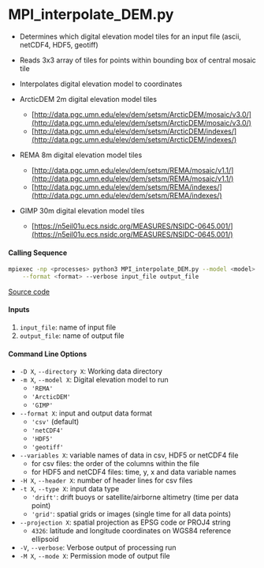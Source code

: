 MPI_interpolate_DEM.py
======================

- Determines which digital elevation model tiles for an input file (ascii, netCDF4, HDF5, geotiff)
- Reads 3x3 array of tiles for points within bounding box of central mosaic tile
- Interpolates digital elevation model to coordinates

- ArcticDEM 2m digital elevation model tiles
    * [http://data.pgc.umn.edu/elev/dem/setsm/ArcticDEM/mosaic/v3.0/](http://data.pgc.umn.edu/elev/dem/setsm/ArcticDEM/mosaic/v3.0/)
    * [http://data.pgc.umn.edu/elev/dem/setsm/ArcticDEM/indexes/](http://data.pgc.umn.edu/elev/dem/setsm/ArcticDEM/indexes/)

- REMA 8m digital elevation model tiles
    * [http://data.pgc.umn.edu/elev/dem/setsm/REMA/mosaic/v1.1/](http://data.pgc.umn.edu/elev/dem/setsm/REMA/mosaic/v1.1/)
    * [http://data.pgc.umn.edu/elev/dem/setsm/REMA/indexes/](http://data.pgc.umn.edu/elev/dem/setsm/REMA/indexes/)

- GIMP 30m digital elevation model tiles
    * [https://n5eil01u.ecs.nsidc.org/MEASURES/NSIDC-0645.001/](https://n5eil01u.ecs.nsidc.org/MEASURES/NSIDC-0645.001/)

#### Calling Sequence
```bash
mpiexec -np <processes> python3 MPI_interpolate_DEM.py --model <model> \
    --format <format> --verbose input_file output_file
```
[Source code](https://github.com/tsutterley/ICESat-2-Grounding-Zones/blob/main/scripts/MPI_interpolate_DEM.py)

#### Inputs
 1. `input_file`: name of input file
 2. `output_file`: name of output file

#### Command Line Options
- `-D X`, `--directory X`: Working data directory
- `-m X`, `--model X`: Digital elevation model to run
    * `'REMA'`
    * `'ArcticDEM'`
    * `'GIMP'`
- `--format X`: input and output data format
    * `'csv'` (default)
    * `'netCDF4'`
    * `'HDF5'`
    * `'geotiff'`
- `--variables X`: variable names of data in csv, HDF5 or netCDF4 file
    * for csv files: the order of the columns within the file
    * for HDF5 and netCDF4 files: time, y, x and data variable names
- `-H X`, `--header X`: number of header lines for csv files
- `-t X`, `--type X`: input data type
    * `'drift'`: drift buoys or satellite/airborne altimetry (time per data point)
    * `'grid'`: spatial grids or images (single time for all data points)
- `--projection X`: spatial projection as EPSG code or PROJ4 string
    * `4326`: latitude and longitude coordinates on WGS84 reference ellipsoid
- `-V`, `--verbose`: Verbose output of processing run
- `-M X`, `--mode X`: Permission mode of output file

